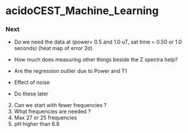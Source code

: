 # acidoCEST_Machine_Learning


### Next
- Do we need the data at (power=  0.5 and 1.0 uT, sat time = 0.50 or 1.0 seconds) (heat map of error 2d)
- How much does measuring other things beside the Z spectra help?
- Are the regression outlier due to Power and T1
- Effect of noise

- Do these later
2. Can we start with fewer frequencies ?
3. What frequencies are needed ?
5. Max 27 or 25 frequencies
6. pH higher than 6.8

